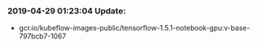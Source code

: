 ### 2019-04-29 01:23:04 Update:

- gcr.io/kubeflow-images-public/tensorflow-1.5.1-notebook-gpu:v-base-797bcb7-1067
